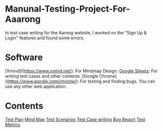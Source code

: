 # Manunal-Testing-Project-For-Aaarong
In test case writing for the Aarong website, I worked on the "Sign Up & Login" features and found some errors.
# Software
[Xmind]((https://www.xmind.net/): For Mindmap Design.
[Google Sheets](https://workspace.google.com/products/sheets/): For writing test cases and other contents.
[Google Chrome]((https://www.google.com/chrome/): For testing and finding bugs. You can use any other web application.
# Contents
[Test Plan](#test-plan)
[Mind Map](#mind-map)
[Test Scenarios](#test-scenarios)
[Test Case writing](#test-case-writing)
[Bug Report](#bug-report)
[Test Metrics](#test-metrics)
